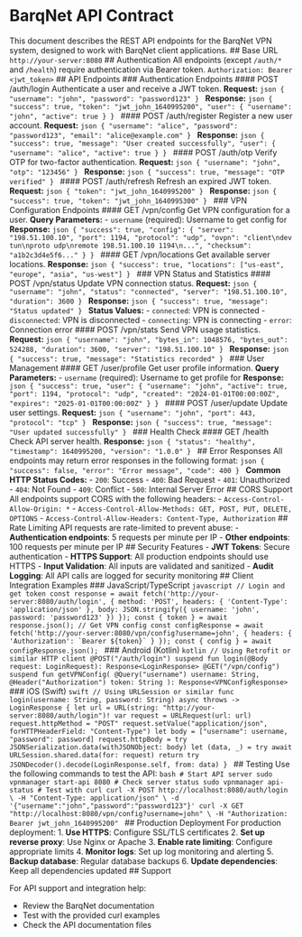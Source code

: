 # BarqNet API Contract

This document describes the REST API endpoints for the BarqNet VPN system, designed to work with BarqNet client applications. ## Base URL ``` http://your-server:8080 ``` ## Authentication All endpoints (except `/auth/*` and `/health`) require authentication via Bearer token. ``` Authorization: Bearer <jwt_token> ``` ## API Endpoints ### Authentication Endpoints #### POST /auth/login Authenticate a user and receive a JWT token. **Request:** ```json { "username": "john", "password": "password123" } ``` **Response:** ```json { "success": true, "token": "jwt_john_1640995200", "user": { "username": "john", "active": true } } ``` #### POST /auth/register Register a new user account. **Request:** ```json { "username": "alice", "password": "password123", "email": "alice@example.com" } ``` **Response:** ```json { "success": true, "message": "User created successfully", "user": { "username": "alice", "active": true } } ``` #### POST /auth/otp Verify OTP for two-factor authentication. **Request:** ```json { "username": "john", "otp": "123456" } ``` **Response:** ```json { "success": true, "message": "OTP verified" } ``` #### POST /auth/refresh Refresh an expired JWT token. **Request:** ```json { "token": "jwt_john_1640995200" } ``` **Response:** ```json { "success": true, "token": "jwt_john_1640995300" } ``` ### VPN Configuration Endpoints #### GET /vpn/config Get VPN configuration for a user. **Query Parameters:** - `username` (required): Username to get config for **Response:** ```json { "success": true, "config": { "server": "198.51.100.10", "port": 1194, "protocol": "udp", "ovpn": "client\ndev tun\nproto udp\nremote 198.51.100.10 1194\n...", "checksum": "a1b2c3d4e5f6..." } } ``` #### GET /vpn/locations Get available server locations. **Response:** ```json { "success": true, "locations": ["us-east", "europe", "asia", "us-west"] } ``` ### VPN Status and Statistics #### POST /vpn/status Update VPN connection status. **Request:** ```json { "username": "john", "status": "connected", "server": "198.51.100.10", "duration": 3600 } ``` **Response:** ```json { "success": true, "message": "Status updated" } ``` **Status Values:** - `connected`: VPN is connected - `disconnected`: VPN is disconnected - `connecting`: VPN is connecting - `error`: Connection error #### POST /vpn/stats Send VPN usage statistics. **Request:** ```json { "username": "john", "bytes_in": 1048576, "bytes_out": 524288, "duration": 3600, "server": "198.51.100.10" } ``` **Response:** ```json { "success": true, "message": "Statistics recorded" } ``` ### User Management #### GET /user/profile Get user profile information. **Query Parameters:** - `username` (required): Username to get profile for **Response:** ```json { "success": true, "user": { "username": "john", "active": true, "port": 1194, "protocol": "udp", "created": "2024-01-01T00:00:00Z", "expires": "2025-01-01T00:00:00Z" } } ``` #### POST /user/update Update user settings. **Request:** ```json { "username": "john", "port": 443, "protocol": "tcp" } ``` **Response:** ```json { "success": true, "message": "User updated successfully" } ``` ### Health Check #### GET /health Check API server health. **Response:** ```json { "status": "healthy", "timestamp": 1640995200, "version": "1.0.0" } ``` ## Error Responses All endpoints may return error responses in the following format: ```json { "success": false, "error": "Error message", "code": 400 } ``` **Common HTTP Status Codes:** - `200`: Success - `400`: Bad Request - `401`: Unauthorized - `404`: Not Found - `409`: Conflict - `500`: Internal Server Error ## CORS Support All endpoints support CORS with the following headers: - `Access-Control-Allow-Origin: *` - `Access-Control-Allow-Methods: GET, POST, PUT, DELETE, OPTIONS` - `Access-Control-Allow-Headers: Content-Type, Authorization` ## Rate Limiting API requests are rate-limited to prevent abuse: - **Authentication endpoints**: 5 requests per minute per IP - **Other endpoints**: 100 requests per minute per IP ## Security Features - **JWT Tokens**: Secure authentication - **HTTPS Support**: All production endpoints should use HTTPS - **Input Validation**: All inputs are validated and sanitized - **Audit Logging**: All API calls are logged for security monitoring ## Client Integration Examples ### JavaScript/TypeScript ```javascript // Login and get token const response = await fetch('http://your-server:8080/auth/login', { method: 'POST', headers: { 'Content-Type': 'application/json' }, body: JSON.stringify({ username: 'john', password: 'password123' }) }); const { token } = await response.json(); // Get VPN config const configResponse = await fetch('http://your-server:8080/vpn/config?username=john', { headers: { 'Authorization': `Bearer ${token}` } }); const { config } = await configResponse.json(); ``` ### Android (Kotlin) ```kotlin // Using Retrofit or similar HTTP client @POST("/auth/login") suspend fun login(@Body request: LoginRequest): Response<LoginResponse> @GET("/vpn/config") suspend fun getVPNConfig( @Query("username") username: String, @Header("Authorization") token: String ): Response<VPNConfigResponse> ``` ### iOS (Swift) ```swift // Using URLSession or similar func login(username: String, password: String) async throws -> LoginResponse { let url = URL(string: "http://your-server:8080/auth/login")! var request = URLRequest(url: url) request.httpMethod = "POST" request.setValue("application/json", forHTTPHeaderField: "Content-Type") let body = ["username": username, "password": password] request.httpBody = try JSONSerialization.data(withJSONObject: body) let (data, _) = try await URLSession.shared.data(for: request) return try JSONDecoder().decode(LoginResponse.self, from: data) } ``` ## Testing Use the following commands to test the API: ```bash # Start API server sudo vpnmanager start-api 8080 # Check server status sudo vpnmanager api-status # Test with curl curl -X POST http://localhost:8080/auth/login \ -H "Content-Type: application/json" \ -d '{"username":"john","password":"password123"}' curl -X GET "http://localhost:8080/vpn/config?username=john" \ -H "Authorization: Bearer jwt_john_1640995200" ``` ## Production Deployment For production deployment: 1. **Use HTTPS**: Configure SSL/TLS certificates 2. **Set up reverse proxy**: Use Nginx or Apache 3. **Enable rate limiting**: Configure appropriate limits 4. **Monitor logs**: Set up log monitoring and alerting 5. **Backup database**: Regular database backups 6. **Update dependencies**: Keep all dependencies updated ## Support

For API support and integration help:
- Review the BarqNet documentation
- Test with the provided curl examples
- Check the API documentation files 